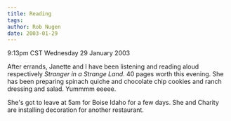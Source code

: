 ```yaml
---
title: Reading
tags: 
author: Rob Nugen
date: 2003-01-29
---
```


<p class=date>9:13pm CST Wednesday 29 January 2003</p>

<p>After errands, Janette and I have been listening and reading aloud
respectively <em>Stranger in a Strange Land</em>.  40 pages worth this
evening.  She has been preparing spinach quiche and chocolate chip
cookies and ranch dressing and salad.  Yummmm eeeee.</p>

<p>She's got to leave at 5am for Boise Idaho for a few days.  She and
Charity are installing decoration for another restaurant.</p>
